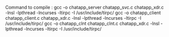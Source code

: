Command to compile : 
gcc -o chatapp_server chatapp_svc.c chatapp_xdr.c -lnsl -lpthread -lncurses -ltirpc -I /usr/include/tirpc/
gcc -o chatapp_client chatapp_client.c chatapp_xdr.c -lnsl -lpthread -lncurses -ltirpc -I /usr/include/tirpc/
gcc -o chatapp_clnt chatapp_clnt.c chatapp_xdr.c -lnsl -lpthread -lncurses -ltirpc -I /usr/include/tirpc/